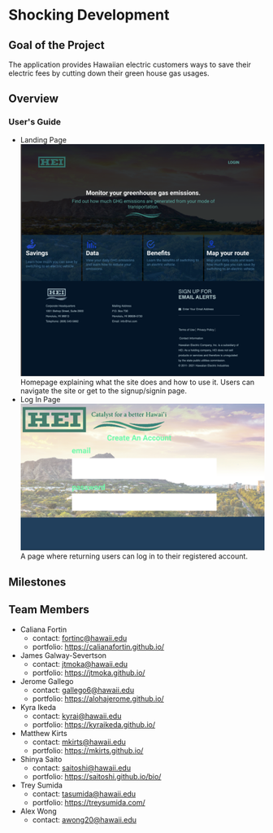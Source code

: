# Shocking Development 

## Goal of the Project 
The application provides Hawaiian electric customers ways to save their electric fees by cutting down their green house gas usages.

## Overview 

### User's Guide 
* Landing Page <br/>
![](doc/landing.png)
Homepage explaining what the site does and how to use it.  Users can navigate the site or get to the signup/signin page. 
* Log In Page <br/>
![](doc/login.png)
A page where returning users can log in to their registered account.

## Milestones 


## Team Members 
* Caliana Fortin 
  * contact: fortinc@hawaii.edu
  * portfolio: https://calianafortin.github.io/
*  James Galway-Severtson
   * contact: jtmoka@hawaii.edu
   * portfolio: https://jtmoka.github.io/
* Jerome Gallego 
  * contact: gallego6@hawaii.edu
  * portfolio: https://alohajerome.github.io/
* Kyra Ikeda 
  * contact: kyrai@hawaii.edu
  * portfolio: https://kyraikeda.github.io/
* Matthew Kirts 
  * contact: mkirts@hawaii.edu
  * portfolio: https://mkirts.github.io/
* Shinya Saito 
  * contact: saitoshi@hawaii.edu
  * portfolio: https://saitoshi.github.io/bio/
* Trey Sumida
  * contact: tasumida@hawaii.edu
  * portfolio: https://treysumida.com/
* Alex Wong 
  * contact: awong20@hawaii.edu
